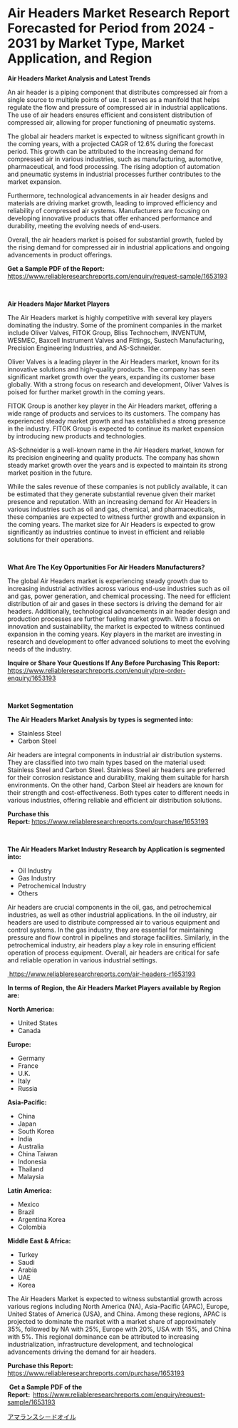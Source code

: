 <p><h1>Air Headers Market Research Report Forecasted for Period from 2024 -  2031 by Market Type, Market Application, and Region</h1></p><p><strong>Air Headers Market Analysis and Latest Trends</strong></p>
<p><p>An air header is a piping component that distributes compressed air from a single source to multiple points of use. It serves as a manifold that helps regulate the flow and pressure of compressed air in industrial applications. The use of air headers ensures efficient and consistent distribution of compressed air, allowing for proper functioning of pneumatic systems.</p><p>The global air headers market is expected to witness significant growth in the coming years, with a projected CAGR of 12.6% during the forecast period. This growth can be attributed to the increasing demand for compressed air in various industries, such as manufacturing, automotive, pharmaceutical, and food processing. The rising adoption of automation and pneumatic systems in industrial processes further contributes to the market expansion.</p><p>Furthermore, technological advancements in air header designs and materials are driving market growth, leading to improved efficiency and reliability of compressed air systems. Manufacturers are focusing on developing innovative products that offer enhanced performance and durability, meeting the evolving needs of end-users.</p><p>Overall, the air headers market is poised for substantial growth, fueled by the rising demand for compressed air in industrial applications and ongoing advancements in product offerings.</p></p>
<p><strong>Get a Sample PDF of the Report:&nbsp;</strong> <a href="https://www.reliableresearchreports.com/enquiry/request-sample/1653193">https://www.reliableresearchreports.com/enquiry/request-sample/1653193</a></p>
<p>&nbsp;</p>
<p><strong>Air Headers Major Market Players</strong></p>
<p><p>The Air Headers market is highly competitive with several key players dominating the industry. Some of the prominent companies in the market include Oliver Valves, FITOK Group, Bliss Technochem, INVENTUM, WESMEC, Baxcell Instrument Valves and Fittings, Sustech Manufacturing, Precision Engineering Industries, and AS-Schneider.</p><p>Oliver Valves is a leading player in the Air Headers market, known for its innovative solutions and high-quality products. The company has seen significant market growth over the years, expanding its customer base globally. With a strong focus on research and development, Oliver Valves is poised for further market growth in the coming years.</p><p>FITOK Group is another key player in the Air Headers market, offering a wide range of products and services to its customers. The company has experienced steady market growth and has established a strong presence in the industry. FITOK Group is expected to continue its market expansion by introducing new products and technologies.</p><p>AS-Schneider is a well-known name in the Air Headers market, known for its precision engineering and quality products. The company has shown steady market growth over the years and is expected to maintain its strong market position in the future.</p><p>While the sales revenue of these companies is not publicly available, it can be estimated that they generate substantial revenue given their market presence and reputation. With an increasing demand for Air Headers in various industries such as oil and gas, chemical, and pharmaceuticals, these companies are expected to witness further growth and expansion in the coming years. The market size for Air Headers is expected to grow significantly as industries continue to invest in efficient and reliable solutions for their operations.</p></p>
<p>&nbsp;</p>
<p><strong>What Are The Key Opportunities For Air Headers Manufacturers?</strong></p>
<p><p>The global Air Headers market is experiencing steady growth due to increasing industrial activities across various end-use industries such as oil and gas, power generation, and chemical processing. The need for efficient distribution of air and gases in these sectors is driving the demand for air headers. Additionally, technological advancements in air header design and production processes are further fueling market growth. With a focus on innovation and sustainability, the market is expected to witness continued expansion in the coming years. Key players in the market are investing in research and development to offer advanced solutions to meet the evolving needs of the industry.</p></p>
<p><strong>Inquire or Share Your Questions If Any Before Purchasing This Report:</strong> <a href="https://www.reliableresearchreports.com/enquiry/pre-order-enquiry/1653193">https://www.reliableresearchreports.com/enquiry/pre-order-enquiry/1653193</a></p>
<p>&nbsp;</p>
<p><strong>Market Segmentation</strong></p>
<p><strong>The Air Headers Market Analysis by types is segmented into:</strong></p>
<p><ul><li>Stainless Steel</li><li>Carbon Steel</li></ul></p>
<p><p>Air headers are integral components in industrial air distribution systems. They are classified into two main types based on the material used: Stainless Steel and Carbon Steel. Stainless Steel air headers are preferred for their corrosion resistance and durability, making them suitable for harsh environments. On the other hand, Carbon Steel air headers are known for their strength and cost-effectiveness. Both types cater to different needs in various industries, offering reliable and efficient air distribution solutions.</p></p>
<p><strong>Purchase this Report:&nbsp;</strong><a href="https://www.reliableresearchreports.com/purchase/1653193">https://www.reliableresearchreports.com/purchase/1653193</a></p>
<p>&nbsp;</p>
<p><strong>The Air Headers Market Industry Research by Application is segmented into:</strong></p>
<p><ul><li>Oil Industry</li><li>Gas Industry</li><li>Petrochemical Industry</li><li>Others</li></ul></p>
<p><p>Air headers are crucial components in the oil, gas, and petrochemical industries, as well as other industrial applications. In the oil industry, air headers are used to distribute compressed air to various equipment and control systems. In the gas industry, they are essential for maintaining pressure and flow control in pipelines and storage facilities. Similarly, in the petrochemical industry, air headers play a key role in ensuring efficient operation of process equipment. Overall, air headers are critical for safe and reliable operation in various industrial settings.</p></p>
<p><a href="https://www.reliableresearchreports.com/air-headers-r1653193">&nbsp;https://www.reliableresearchreports.com/air-headers-r1653193</a></p>
<p><strong>In terms of Region, the Air Headers Market Players available by Region are:</strong></p>
<p>
    <p> <strong> North America: </strong>
        <ul>
            <li>United States</li>
            <li>Canada</li>
        </ul>
        </p> 
    <p> <strong> Europe: </strong>
        <ul>
            <li>Germany</li>
            <li>France</li>
            <li>U.K.</li>
            <li>Italy</li>
            <li>Russia</li>
        </ul>
        </p> 
    <p> <strong> Asia-Pacific: </strong>
        <ul>
            <li>China</li>
            <li>Japan</li>
            <li>South Korea</li>
            <li>India</li>
            <li>Australia</li>
            <li>China Taiwan</li>
            <li>Indonesia</li>
            <li>Thailand</li>
            <li>Malaysia</li>
        </ul>
        </p> 
    <p> <strong> Latin America: </strong>
        <ul>
            <li>Mexico</li>
            <li>Brazil</li>
            <li>Argentina Korea</li>
            <li>Colombia</li>
        </ul>
        </p> 
    <p> <strong> Middle East & Africa: </strong>
        <ul>
            <li>Turkey</li>
            <li>Saudi</li>
            <li>Arabia</li>
            <li>UAE</li>
            <li>Korea</li>
        </ul>
    </p>
    </p>
<p><p>The Air Headers Market is expected to witness substantial growth across various regions including North America (NA), Asia-Pacific (APAC), Europe, United States of America (USA), and China. Among these regions, APAC is projected to dominate the market with a market share of approximately 35%, followed by NA with 25%, Europe with 20%, USA with 15%, and China with 5%. This regional dominance can be attributed to increasing industrialization, infrastructure development, and technological advancements driving the demand for air headers.</p></p>
<p><strong>Purchase this Report: </strong><a href="https://www.reliableresearchreports.com/purchase/1653193">https://www.reliableresearchreports.com/purchase/1653193</a></p>
<p>&nbsp;<strong>Get a Sample PDF of the Report:&nbsp;&nbsp;</strong><a href="https://www.reliableresearchreports.com/enquiry/request-sample/1653193">https://www.reliableresearchreports.com/enquiry/request-sample/1653193</a></p>
<p><strong></strong></p>
<p><p><a href="https://github.com/oqxogxyvqe90775/Market-Research-Report-List-2/blob/main/917225653078.md">アマランスシードオイル</a></p></p>